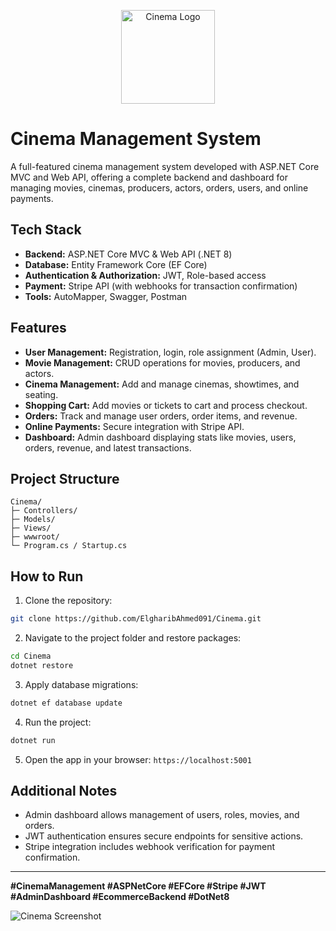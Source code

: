<p align="center">
  <img src="https://raw.githubusercontent.com/ElgharibAhmed091/Cinema/main/wwwroot/images/logo.png" alt="Cinema Logo" width="150"/>
</p>

# Cinema Management System

A full-featured cinema management system developed with ASP.NET Core MVC and Web API, offering a complete backend and dashboard for managing movies, cinemas, producers, actors, orders, users, and online payments.

## Tech Stack

* **Backend:** ASP.NET Core MVC & Web API (.NET 8)
* **Database:** Entity Framework Core (EF Core)
* **Authentication & Authorization:** JWT, Role-based access
* **Payment:** Stripe API (with webhooks for transaction confirmation)
* **Tools:** AutoMapper, Swagger, Postman

## Features

* **User Management:** Registration, login, role assignment (Admin, User).
* **Movie Management:** CRUD operations for movies, producers, and actors.
* **Cinema Management:** Add and manage cinemas, showtimes, and seating.
* **Shopping Cart:** Add movies or tickets to cart and process checkout.
* **Orders:** Track and manage user orders, order items, and revenue.
* **Online Payments:** Secure integration with Stripe API.
* **Dashboard:** Admin dashboard displaying stats like movies, users, orders, revenue, and latest transactions.

## Project Structure

```
Cinema/
├─ Controllers/
├─ Models/
├─ Views/
├─ wwwroot/
└─ Program.cs / Startup.cs
```

## How to Run

1. Clone the repository:

```bash
git clone https://github.com/ElgharibAhmed091/Cinema.git
```

2. Navigate to the project folder and restore packages:

```bash
cd Cinema
dotnet restore
```

3. Apply database migrations:

```bash
dotnet ef database update
```

4. Run the project:

```bash
dotnet run
```

5. Open the app in your browser: `https://localhost:5001`

## Additional Notes

* Admin dashboard allows management of users, roles, movies, and orders.
* JWT authentication ensures secure endpoints for sensitive actions.
* Stripe integration includes webhook verification for payment confirmation.

---

**#CinemaManagement #ASPNetCore #EFCore #Stripe #JWT #AdminDashboard #EcommerceBackend #DotNet8**


![Cinema Screenshot](https://github.com/user-attachments/assets/4c8d8be9-f9c0-4942-9303-3ef812a5c379 "Cinema App Screenshot")
